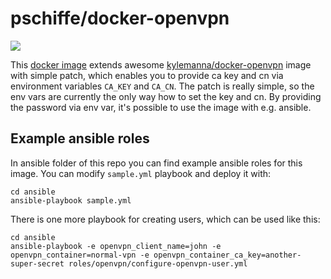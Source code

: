 # pschiffe/docker-openvpn

[![](https://images.microbadger.com/badges/image/pschiffe/openvpn.svg)](https://microbadger.com/images/pschiffe/openvpn "Get your own image badge on microbadger.com")

This [docker image](https://hub.docker.com/r/pschiffe/openvpn/) extends awesome [kylemanna/docker-openvpn](https://github.com/kylemanna/docker-openvpn) image with simple patch, which enables you to provide ca key and cn via environment variables `CA_KEY` and `CA_CN`. The patch is really simple, so the env vars are currently the only way how to set the key and cn. By providing the password via env var, it's possible to use the image with e.g. ansible.

## Example ansible roles

In ansible folder of this repo you can find example ansible roles for this image. You can modify `sample.yml` playbook and deploy it with:
```
cd ansible
ansible-playbook sample.yml
```

There is one more playbook for creating users, which can be used like this:
```
cd ansible
ansible-playbook -e openvpn_client_name=john -e openvpn_container=normal-vpn -e openvpn_container_ca_key=another-super-secret roles/openvpn/configure-openvpn-user.yml
```
